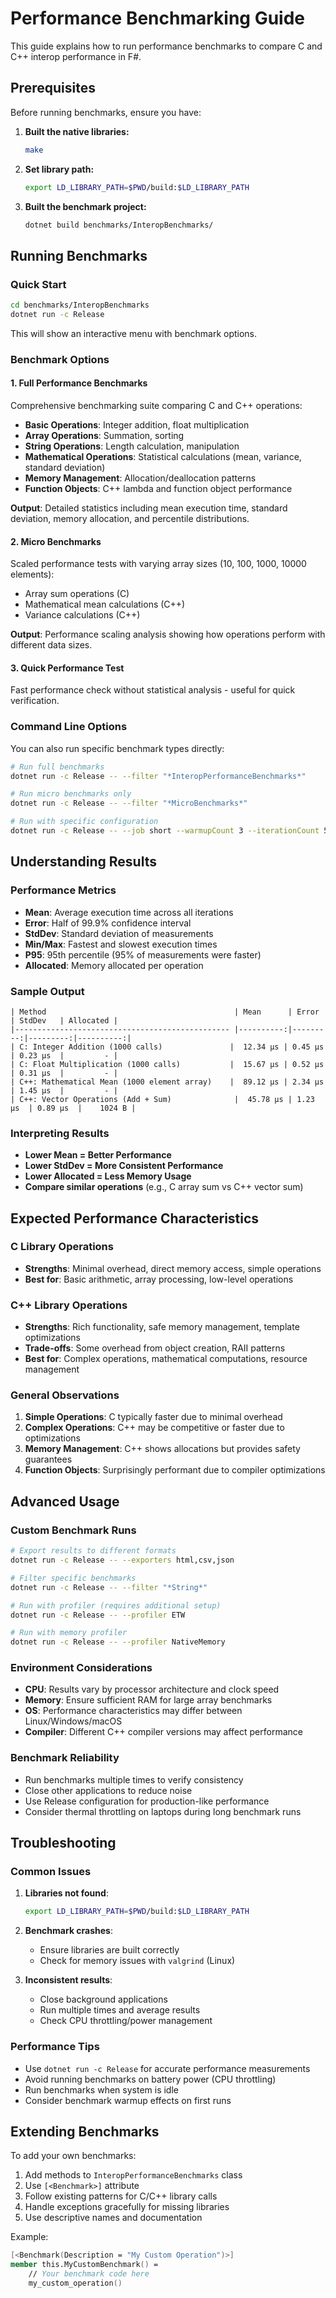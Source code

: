 # Performance Benchmarking Guide

This guide explains how to run performance benchmarks to compare C and C++ interop performance in F#.

## Prerequisites

Before running benchmarks, ensure you have:

1. **Built the native libraries:**
   ```bash
   make
   ```

2. **Set library path:**
   ```bash
   export LD_LIBRARY_PATH=$PWD/build:$LD_LIBRARY_PATH
   ```

3. **Built the benchmark project:**
   ```bash
   dotnet build benchmarks/InteropBenchmarks/
   ```

## Running Benchmarks

### Quick Start

```bash
cd benchmarks/InteropBenchmarks
dotnet run -c Release
```

This will show an interactive menu with benchmark options.

### Benchmark Options

#### 1. Full Performance Benchmarks
Comprehensive benchmarking suite comparing C and C++ operations:

- **Basic Operations**: Integer addition, float multiplication
- **Array Operations**: Summation, sorting 
- **String Operations**: Length calculation, manipulation
- **Mathematical Operations**: Statistical calculations (mean, variance, standard deviation)
- **Memory Management**: Allocation/deallocation patterns
- **Function Objects**: C++ lambda and function object performance

**Output**: Detailed statistics including mean execution time, standard deviation, memory allocation, and percentile distributions.

#### 2. Micro Benchmarks  
Scaled performance tests with varying array sizes (10, 100, 1000, 10000 elements):

- Array sum operations (C)
- Mathematical mean calculations (C++)
- Variance calculations (C++)

**Output**: Performance scaling analysis showing how operations perform with different data sizes.

#### 3. Quick Performance Test
Fast performance check without statistical analysis - useful for quick verification.

### Command Line Options

You can also run specific benchmark types directly:

```bash
# Run full benchmarks
dotnet run -c Release -- --filter "*InteropPerformanceBenchmarks*"

# Run micro benchmarks only
dotnet run -c Release -- --filter "*MicroBenchmarks*"

# Run with specific configuration
dotnet run -c Release -- --job short --warmupCount 3 --iterationCount 5
```

## Understanding Results

### Performance Metrics

- **Mean**: Average execution time across all iterations
- **Error**: Half of 99.9% confidence interval
- **StdDev**: Standard deviation of measurements  
- **Min/Max**: Fastest and slowest execution times
- **P95**: 95th percentile (95% of measurements were faster)
- **Allocated**: Memory allocated per operation

### Sample Output

```
| Method                                          | Mean      | Error    | StdDev   | Allocated |
|------------------------------------------------ |----------:|---------:|---------:|----------:|
| C: Integer Addition (1000 calls)               |  12.34 μs | 0.45 μs  | 0.23 μs  |         - |
| C: Float Multiplication (1000 calls)           |  15.67 μs | 0.52 μs  | 0.31 μs  |         - |
| C++: Mathematical Mean (1000 element array)    |  89.12 μs | 2.34 μs  | 1.45 μs  |         - |
| C++: Vector Operations (Add + Sum)              |  45.78 μs | 1.23 μs  | 0.89 μs  |    1024 B |
```

### Interpreting Results

- **Lower Mean = Better Performance**
- **Lower StdDev = More Consistent Performance**  
- **Lower Allocated = Less Memory Usage**
- **Compare similar operations** (e.g., C array sum vs C++ vector sum)

## Expected Performance Characteristics

### C Library Operations
- **Strengths**: Minimal overhead, direct memory access, simple operations
- **Best for**: Basic arithmetic, array processing, low-level operations

### C++ Library Operations  
- **Strengths**: Rich functionality, safe memory management, template optimizations
- **Trade-offs**: Some overhead from object creation, RAII patterns
- **Best for**: Complex operations, mathematical computations, resource management

### General Observations

1. **Simple Operations**: C typically faster due to minimal overhead
2. **Complex Operations**: C++ may be competitive or faster due to optimizations
3. **Memory Management**: C++ shows allocations but provides safety guarantees
4. **Function Objects**: Surprisingly performant due to compiler optimizations

## Advanced Usage

### Custom Benchmark Runs

```bash
# Export results to different formats
dotnet run -c Release -- --exporters html,csv,json

# Filter specific benchmarks
dotnet run -c Release -- --filter "*String*"

# Run with profiler (requires additional setup)
dotnet run -c Release -- --profiler ETW

# Run with memory profiler
dotnet run -c Release -- --profiler NativeMemory
```

### Environment Considerations

- **CPU**: Results vary by processor architecture and clock speed
- **Memory**: Ensure sufficient RAM for large array benchmarks  
- **OS**: Performance characteristics may differ between Linux/Windows/macOS
- **Compiler**: Different C++ compiler versions may affect performance

### Benchmark Reliability

- Run benchmarks multiple times to verify consistency
- Close other applications to reduce noise
- Use Release configuration for production-like performance
- Consider thermal throttling on laptops during long benchmark runs

## Troubleshooting

### Common Issues

1. **Libraries not found**:
   ```bash
   export LD_LIBRARY_PATH=$PWD/build:$LD_LIBRARY_PATH
   ```

2. **Benchmark crashes**:
   - Ensure libraries are built correctly
   - Check for memory issues with `valgrind` (Linux)

3. **Inconsistent results**:
   - Close background applications
   - Run multiple times and average results
   - Check CPU throttling/power management

### Performance Tips

- Use `dotnet run -c Release` for accurate performance measurements
- Avoid running benchmarks on battery power (CPU throttling)
- Run benchmarks when system is idle
- Consider benchmark warmup effects on first runs

## Extending Benchmarks

To add your own benchmarks:

1. Add methods to `InteropPerformanceBenchmarks` class
2. Use `[<Benchmark>]` attribute
3. Follow existing patterns for C/C++ library calls
4. Handle exceptions gracefully for missing libraries
5. Use descriptive names and documentation

Example:
```fsharp
[<Benchmark(Description = "My Custom Operation")>]
member this.MyCustomBenchmark() =
    // Your benchmark code here
    my_custom_operation()
```
